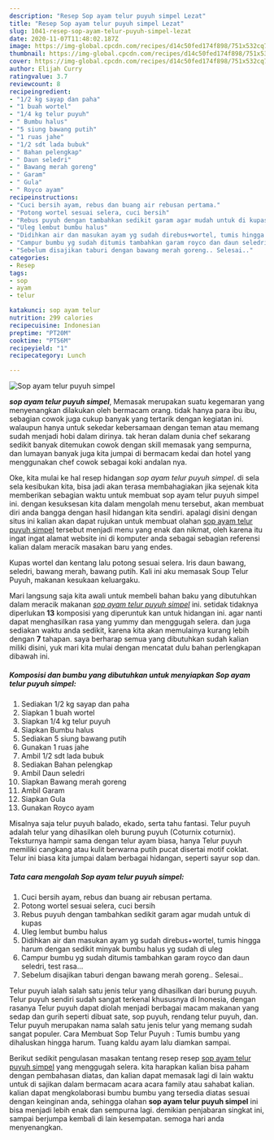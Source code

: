 ```yaml
---
description: "Resep Sop ayam telur puyuh simpel Lezat"
title: "Resep Sop ayam telur puyuh simpel Lezat"
slug: 1041-resep-sop-ayam-telur-puyuh-simpel-lezat
date: 2020-11-07T11:48:02.187Z
image: https://img-global.cpcdn.com/recipes/d14c50fed174f898/751x532cq70/sop-ayam-telur-puyuh-simpel-foto-resep-utama.jpg
thumbnail: https://img-global.cpcdn.com/recipes/d14c50fed174f898/751x532cq70/sop-ayam-telur-puyuh-simpel-foto-resep-utama.jpg
cover: https://img-global.cpcdn.com/recipes/d14c50fed174f898/751x532cq70/sop-ayam-telur-puyuh-simpel-foto-resep-utama.jpg
author: Elijah Curry
ratingvalue: 3.7
reviewcount: 8
recipeingredient:
- "1/2 kg sayap dan paha"
- "1 buah wortel"
- "1/4 kg telur puyuh"
- " Bumbu halus"
- "5 siung bawang putih"
- "1 ruas jahe"
- "1/2 sdt lada bubuk"
- " Bahan pelengkap"
- " Daun seledri"
- " Bawang merah goreng"
- " Garam"
- " Gula"
- " Royco ayam"
recipeinstructions:
- "Cuci bersih ayam, rebus dan buang air rebusan pertama."
- "Potong wortel sesuai selera, cuci bersih"
- "Rebus puyuh dengan tambahkan sedikit garam agar mudah untuk di kupas"
- "Uleg lembut bumbu halus"
- "Didihkan air dan masukan ayam yg sudah direbus+wortel, tumis hingga harum dengan sedikit minyak bumbu halus yg sudah di uleg"
- "Campur bumbu yg sudah ditumis tambahkan garam royco dan daun seledri, test rasa..."
- "Sebelum disajikan taburi dengan bawang merah goreng.. Selesai.."
categories:
- Resep
tags:
- sop
- ayam
- telur

katakunci: sop ayam telur 
nutrition: 299 calories
recipecuisine: Indonesian
preptime: "PT20M"
cooktime: "PT56M"
recipeyield: "1"
recipecategory: Lunch

---
```



![Sop ayam telur puyuh simpel](https://img-global.cpcdn.com/recipes/d14c50fed174f898/751x532cq70/sop-ayam-telur-puyuh-simpel-foto-resep-utama.jpg)

<b><i>sop ayam telur puyuh simpel</i></b>, Memasak merupakan suatu kegemaran yang menyenangkan dilakukan oleh bermacam orang. tidak hanya para ibu ibu, sebagian cowok juga cukup banyak yang tertarik dengan kegiatan ini. walaupun hanya untuk sekedar kebersamaan dengan teman atau memang sudah menjadi hobi dalam dirinya. tak heran dalam dunia chef sekarang sedikit banyak ditemukan cowok dengan skill memasak yang sempurna, dan lumayan banyak juga kita jumpai di bermacam kedai dan hotel yang menggunakan chef cowok sebagai koki andalan nya.

Oke, kita mulai ke hal resep hidangan <i>sop ayam telur puyuh simpel</i>. di sela sela kesibukan kita, bisa jadi akan terasa membahagiakan jika sejenak kita memberikan sebagian waktu untuk membuat sop ayam telur puyuh simpel ini. dengan kesuksesan kita dalam mengolah menu tersebut, akan membuat diri anda bangga dengan hasil hidangan kita sendiri. apalagi disini dengan situs ini kalian akan dapat rujukan untuk membuat olahan <u>sop ayam telur puyuh simpel</u> tersebut menjadi menu yang enak dan nikmat, oleh karena itu ingat ingat alamat website ini di komputer anda sebagai sebagian referensi kalian dalam meracik masakan baru yang endes.

Kupas wortel dan kentang lalu potong sesuai selera. Iris daun bawang, seledri, bawang merah, bawang putih. Kali ini aku memasak Soup Telur Puyuh, makanan kesukaan keluargaku.


Mari langsung saja kita awali untuk membeli bahan baku yang dibutuhkan dalam meracik makanan <u><i>sop ayam telur puyuh simpel</i></u> ini. setidak tidaknya diperlukan <b>13</b> komposisi yang diperuntuk kan untuk hidangan ini. agar nanti dapat menghasilkan rasa yang yummy dan menggugah selera. dan juga sediakan waktu anda sedikit, karena kita akan memulainya kurang lebih dengan <b>7</b> tahapan. saya berharap semua yang dibutuhkan sudah kalian miliki disini, yuk mari kita mulai dengan mencatat dulu bahan perlengkapan dibawah ini.

<!--inarticleads1-->

##### Komposisi dan bumbu yang dibutuhkan untuk menyiapkan Sop ayam telur puyuh simpel:

1. Sediakan 1/2 kg sayap dan paha
1. Siapkan 1 buah wortel
1. Siapkan 1/4 kg telur puyuh
1. Siapkan  Bumbu halus
1. Sediakan 5 siung bawang putih
1. Gunakan 1 ruas jahe
1. Ambil 1/2 sdt lada bubuk
1. Sediakan  Bahan pelengkap
1. Ambil  Daun seledri
1. Siapkan  Bawang merah goreng
1. Ambil  Garam
1. Siapkan  Gula
1. Gunakan  Royco ayam


Misalnya saja telur puyuh balado, ekado, serta tahu fantasi. Telur puyuh adalah telur yang dihasilkan oleh burung puyuh (Coturnix coturnix). Teksturnya hampir sama dengan telur ayam biasa, hanya Telur puyuh memiliki cangkang atau kulit berwarna putih pucat disertai motif coklat. Telur ini biasa kita jumpai dalam berbagai hidangan, seperti sayur sop dan. 

<!--inarticleads2-->

##### Tata cara mengolah Sop ayam telur puyuh simpel:

1. Cuci bersih ayam, rebus dan buang air rebusan pertama.
1. Potong wortel sesuai selera, cuci bersih
1. Rebus puyuh dengan tambahkan sedikit garam agar mudah untuk di kupas
1. Uleg lembut bumbu halus
1. Didihkan air dan masukan ayam yg sudah direbus+wortel, tumis hingga harum dengan sedikit minyak bumbu halus yg sudah di uleg
1. Campur bumbu yg sudah ditumis tambahkan garam royco dan daun seledri, test rasa...
1. Sebelum disajikan taburi dengan bawang merah goreng.. Selesai..


Telur puyuh ialah salah satu jenis telur yang dihasilkan dari burung puyuh. Telur puyuh sendiri sudah sangat terkenal khususnya di Inonesia, dengan rasanya Telur puyuh dapat diolah menjadi berbagai macam makanan yang sedap dan gurih seperti dibuat sate, sop puyuh, rendang telur puyuh, dan. Telur puyuh merupakan nama salah satu jenis telur yang memang sudah sangat populer. Cara Membuat Sop Telur Puyuh : Tumis bumbu yang dihaluskan hingga harum. Tuang kaldu ayam lalu diamkan sampai. 

Berikut sedikit pengulasan masakan tentang resep resep <u>sop ayam telur puyuh simpel</u> yang menggugah selera. kita harapkan kalian bisa paham dengan pembahasan diatas, dan kalian dapat memasak lagi di lain waktu untuk di sajikan dalam bermacam acara acara family atau sahabat kalian. kalian dapat mengkolaborasi bumbu bumbu yang tersedia diatas sesuai dengan keinginan anda, sehingga olahan <b>sop ayam telur puyuh simpel</b> ini bisa menjadi lebih enak dan sempurna lagi. demikian penjabaran singkat ini, sampai berjumpa kembali di lain kesempatan. semoga hari anda menyenangkan.
